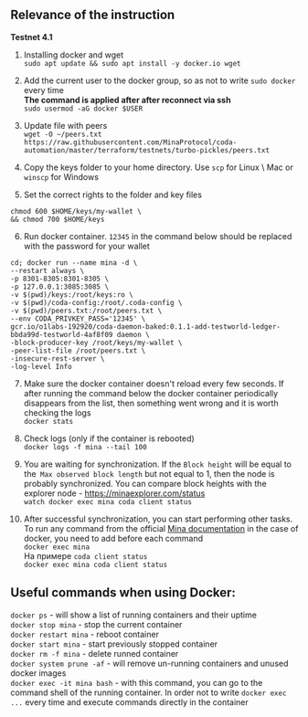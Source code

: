 ## Relevance of the instruction
**Testnet 4.1**

1. Installing docker and wget  
`sudo apt update && sudo apt install -y docker.io wget`

2. Add the current user to the docker group, so as not to write `sudo docker` every time  
**The command is applied after after reconnect via ssh**    
`sudo usermod -aG docker $USER`

3. Update file with peers  
`wget -O ~/peers.txt https://raw.githubusercontent.com/MinaProtocol/coda-automation/master/terraform/testnets/turbo-pickles/peers.txt`

4. Copy the keys folder to your home directory. Use `scp` for Linux \ Mac or` winscp` for Windows  

5. Set the correct rights to the folder and key files    
```
chmod 600 $HOME/keys/my-wallet \
&& chmod 700 $HOME/keys
```

6. Run docker container. `12345` in the command below should be replaced with the password for your wallet    
```
cd; docker run --name mina -d \
--restart always \
-p 8301-8305:8301-8305 \
-p 127.0.0.1:3085:3085 \
-v $(pwd)/keys:/root/keys:ro \
-v $(pwd)/coda-config:/root/.coda-config \
-v $(pwd)/peers.txt:/root/peers.txt \
--env CODA_PRIVKEY_PASS='12345' \
gcr.io/o1labs-192920/coda-daemon-baked:0.1.1-add-testworld-ledger-bbda99d-testworld-4af8f09 daemon \
-block-producer-key /root/keys/my-wallet \
-peer-list-file /root/peers.txt \
-insecure-rest-server \
-log-level Info
```

7. Make sure the docker container doesn't reload every few seconds. If after running the command below the docker container periodically disappears from the list, then something went wrong and it is worth checking the logs  
`docker stats`

8. Check logs (only if the container is rebooted)    
`docker logs -f mina --tail 100`

9. You are waiting for synchronization. If the `Block height` will be equal to the` Max observed block length` but not equal to 1, then the node is probably synchronized. You can compare block heights with the explorer node - https://minaexplorer.com/status    
`watch docker exec mina coda client status`

10. After successful synchronization, you can start performing other tasks.   
To run any command from the official [Mina documentation](https://minaprotocol.com/docs) in the case of docker, you need to add before each command    
`docker exec mina`  
На примере `coda client status`  
`docker exec mina coda client status`


## Useful commands when using Docker:    
`docker ps` - will show a list of running containers and their uptime   
`docker stop mina` - stop the current container    
`docker restart mina` - reboot container  
`docker start mina` - start previously stopped container    
`docker rm -f mina` - delete runned container   
`docker system prune -af` - will remove un-running containers and unused docker images   
`docker exec -it mina bash` - with this command, you can go to the command shell of the running container.
In order not to write `docker exec ...` every time and execute commands directly in the container
